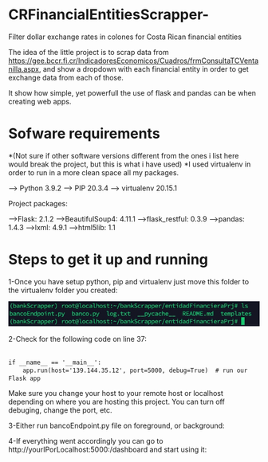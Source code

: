 # CRFinancialEntitiesScrapper-
Filter dollar exchange rates in colones for Costa Rican financial entities

The idea of the little project is to scrap data from https://gee.bccr.fi.cr/IndicadoresEconomicos/Cuadros/frmConsultaTCVentanilla.aspx, and show a dropdown with each financial entity in order to get exchange data from each of those.

It show how simple, yet powerfull the use of flask and pandas can be when creating web apps.


# Sofware requirements 

*(Not sure if other software versions different from the ones i list here would break the project, but this is what i have used)
*I used virtualenv in order to run in a more clean space all my packages.

--> Python 3.9.2
--> PIP 20.3.4
--> virtualenv 20.15.1

Project packages:

-->Flask: 2.1.2
-->BeautifulSoup4: 4.11.1 
-->flask_restful: 0.3.9
-->pandas: 1.4.3
-->lxml: 4.9.1
-->html5lib: 1.1


# Steps to get it up and running

1-Once you have setup python, pip and virtualenv just move this folder to the virtualenv folder you created:

![](imgs/1.jpg)

2-Check for the following code on line 37:

```

if __name__ == '__main__':
    app.run(host='139.144.35.12', port=5000, debug=True)  # run our Flask app 
```
    
Make sure you change your host to your remote host or localhost depending on where you are hosting this project. You can turn off debuging, change the port, etc.


3-Either run bancoEndpoint.py file on foreground, or background:



4-If everything went accordingly you can go to http://yourIPorLocalhost:5000:/dashboard and start using it:


